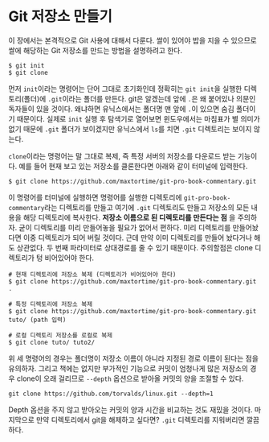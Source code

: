 # Git 저장소 만들기
이 장에서는 본격적으로 Git 사용에 대해서 다룬다. 쌀이 있어야 밥을 지을 수 있으므로 쌀에 해당하는 Git 저장소를 만드는 방법을 설명하려고 한다.
```
$ git init
$ git clone
```

먼저 `init`이라는 명령어는 단어 그대로 초기화인데 정확히는 `git init`을 실행한 디렉토리(폴더)에 `.git`이라는 폴더를 만든다. git은 알겠는데 앞에 `.`은 왜 붙어있나 의문인 독자들이 있을 것이다. 왜냐하면 유닉스에서는 폴더명 맨 앞에 `.`이 있으면 숨김 폴더이기 때문이다. 실제로 `init` 실행 후 탐색기로 열어보면 윈도우에서는 마침표가 별 의미가 없기 때문에 `.git` 폴더가 보이겠지만 유닉스에서 `ls`를 치면 `.git` 디렉토리는 보이지 않는다.

`clone`이라는 명령어는 말 그대로 복제, 즉 특정 서버의 저장소를 다운로드 받는 기능이다. 예를 들어 현재 보고 있는 저장소를 클론한다면 아래와 같이 터미널에 입력한다.
```
$ git clone https://github.com/maxtortime/git-pro-book-commentary.git
```
이 명령어를 터미널에 실행하면 명령어를 실행한 디렉토리에 `git-pro-book-commentary`라는 디렉토리를 만들고 여기에 `.git` 디렉토리도 만들고 저장소의 모든 내용을 해당 디렉토리에 복사한다. **저장소 이름으로 된 디렉토리를 만든다는 점** 을 주의하자. 굳이 디렉토리를 미리 만들어놓을 필요가 없어서 편하다. 미리 디렉토리를 만들어놨다면 이중 디렉토리가 되어 버릴 것이다. 근데 만약 이미 디렉토리를 만들어 놨다거나 해도 상관없다. 두 번째 파라미터로 상대경로를 줄 수 있기 때문이다. 주의할점은 clone 디렉토리가 텅 비어있어야 한다.

```
# 현재 디렉토리에 저장소 복제 (디렉토리가 비어있어야 한다)
$ git clone https://github.com/maxtortime/git-pro-book-commentary.git .

# 특정 디렉토리에 저장소 복제
$ git clone https://github.com/maxtortime/git-pro-book-commentary.git tuto/ (path 입력)

# 로컬 디렉토리 저장소를 로컬로 복제
$ git clone tuto/ tuto2/
```

위 세 명령어의 경우는 폴더명이 저장소 이름이 아니라 지정된 경로 이름이 된다는 점을 유의하자. 그리고 책에는 없지만 부가적인 기능으로 커밋이 엄청나게 많은 저장소의 경우 clone이 오래 걸리므로 `--depth` 옵션으로 받아올 커밋의 양을 조절할 수 있다. 

```
git clone https://github.com/torvalds/linux.git --depth=1
```

Depth 옵션을 주지 않고 받아오는 커밋의 양과 시간을 비교하는 것도 재밌을 것이다.
마지막으로 만약 디렉토리에서 git을 해제하고 싶다면? `.git` 디렉토리를 지워버리면 깔끔하다.